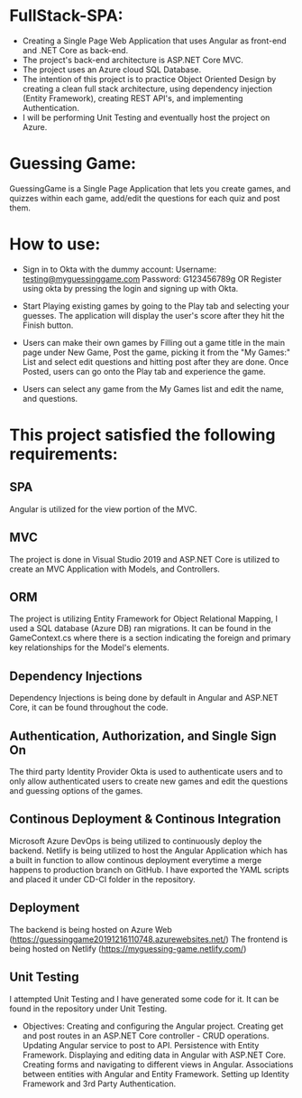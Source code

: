 # FullStack-SPA:
- Creating a Single Page Web Application that uses Angular as front-end and .NET Core as back-end.
- The project's back-end architecture is ASP.NET Core MVC.
- The project uses an Azure cloud SQL Database.
- The intention of this project is to practice Object Oriented Design by creating a clean full stack architecture, using dependency injection (Entity Framework), creating REST API's, and implementing Authentication. 
-  I will be performing Unit Testing and eventually host the project on Azure.

# Guessing Game:
GuessingGame is a Single Page Application that lets you create games, and quizzes within each game, add/edit the questions for each quiz and post them.


# How to use:
- Sign in to Okta with the dummy account:
Username: testing@myguessinggame.com
Password: G123456789g
OR Register using okta by pressing the login and signing up with Okta.

- Start Playing existing games by going to the Play tab and selecting your guesses. The application will display the user's score after they hit the Finish button.

- Users can make their own games by Filling out a game title in the main page under New Game, Post the game, picking it from the "My Games:" List and select edit questions and hitting post after they are done. Once Posted, users can go onto the Play tab and experience the game.

- Users can select any game from the My Games list and edit the name, and questions.

# This project satisfied the following requirements:
## SPA
Angular is utilized for the view portion of the MVC.

## MVC
The project is done in Visual Studio 2019 and ASP.NET Core is utilized to create an MVC Application with Models, and Controllers.

## ORM 
The project is utilizing Entity Framework for Object Relational Mapping, I used a SQL database (Azure DB) ran migrations. It can be found in the GameContext.cs where there is a section indicating the foreign and primary key relationships for the Model's elements.

## Dependency Injections
Dependency Injections is being done by default in Angular and ASP.NET Core, it can be found throughout the code.

## Authentication, Authorization, and Single Sign On
The third party Identity Provider Okta is used to authenticate users and to only allow authenticated users to create new games and edit the questions and guessing options of the games.

## Continous Deployment & Continous Integration
Microsoft Azure DevOps is being utilized to continuously deploy the backend.
Netlify is being utilized to host the Angular Application which has a built in function to allow continous deployment everytime a merge happens to production branch on GitHub. 
I have exported the YAML scripts and placed it under CD-CI folder in the repository.

## Deployment
The backend is being hosted on Azure Web (https://guessinggame20191216110748.azurewebsites.net/)
The frontend is being hosted on Netlify (https://myguessing-game.netlify.com/)

## Unit Testing
I attempted Unit Testing and I have generated some code for it. It can be found in the repository under Unit Testing.


- Objectives:
Creating and configuring the Angular project.
Creating get and post routes in an ASP.NET Core controller - CRUD operations.
Updating Angular service to post to API.
Persistence with Entity Framework.
Displaying and editing data in Angular with ASP.NET Core.
Creating forms and navigating to different views in Angular.
Associations between entities with Angular and Entity Framework.
Setting up Identity Framework and 3rd Party Authentication.
